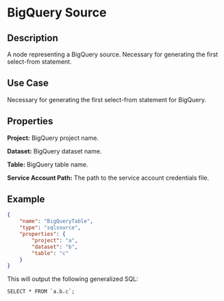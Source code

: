 # BigQuery Source


Description
-----------
A node representing a BigQuery source. Necessary for generating the first select-from statement.

Use Case
--------
Necessary for generating the first select-from statement for BigQuery.


Properties
----------
**Project:** BigQuery project name.

**Dataset:** BigQuery dataset name.

**Table:** BigQuery table name.

**Service Account Path:** The path to the service account credentials file.

Example
-------

```json
{
    "name": "BigQueryTable",
    "type": "sqlsource",
    "properties": {
        "project": "a",
        "dataset": "b",
        "table": "c"
    }
}
```

This will output the following generalized SQL:

```
SELECT * FROM `a.b.c`;
```